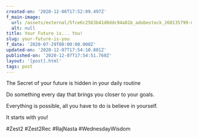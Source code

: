 ```yaml
---
created-on: '2020-12-06T17:52:09.497Z'
f_main-image:
  url: /assets/external/5fce6c2563b41d0ddc94a81b_adobestock_260135799-min.jpeg
  alt: null
title: Your Future is... You!
slug: your-future-is-you
f_date: '2020-07-29T00:00:00.000Z'
updated-on: '2020-12-07T17:54:10.801Z'
published-on: '2020-12-07T17:54:51.760Z'
layout: '[post].html'
tags: post
---
```


The Secret of your future is hidden in your daily routine 

Do something every day that brings you closer to your goals.

Everything is possible, all you have to do is believe in yourself.

It starts with you!

#Zest2 #Zest2Rec #RajNasta #WednesdayWisdom
